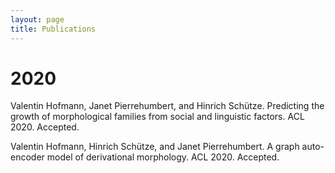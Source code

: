 ```yaml
---
layout: page
title: Publications
---
```

# 2020

Valentin Hofmann, Janet Pierrehumbert, and Hinrich Schütze. Predicting the growth of morphological families from social and linguistic factors.
ACL 2020. Accepted.

Valentin Hofmann, Hinrich Schütze, and Janet Pierrehumbert. A graph auto-encoder model of derivational morphology. 
ACL 2020. Accepted.